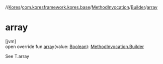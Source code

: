 //[Kores](../../../../index.md)/[com.koresframework.kores.base](../../index.md)/[MethodInvocation](../index.md)/[Builder](index.md)/[array](array.md)

# array

[jvm]\
open override fun [array](array.md)(value: [Boolean](https://kotlinlang.org/api/latest/jvm/stdlib/kotlin/-boolean/index.html)): [MethodInvocation.Builder](index.md)

See T.array
